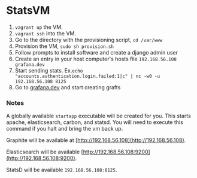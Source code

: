 StatsVM
=======

1. `vagrant up` the VM. 
2. `vagrant ssh` into the VM.
3. Go to the directory with the provisioning script, `cd /var/www`
4. Provision the VM, `sudo sh provision.sh`
5. Follow prompts to install software and create a django admin user
6. Create an entry in your host computer's hosts file `192.168.56.108 grafana.dev`
7. Start sending stats. Ex.`echo "accounts.authentication.login.failed:1|c" | nc -w0 -u 192.168.56.108 8125`
8. Go to [grafana.dev](http://grafana.dev) and start creating grafts

### Notes
A globally available `startapp` executable will be created for you. This starts apache, elasticsearch, carbon, and statsd. You will need to execute this command if you halt and bring the vm back up.

Graphite will be available at [http://192.168.56.108](http://192.168.56.108).

Elasticsearch will be available [http://192.168.56.108:9200](http://192.168.56.108:9200).

StatsD will be available `192.168.56.108:8125`.
